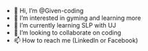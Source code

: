 - 👋 Hi, I’m @Given-coding
- 👀 I’m interested in gyming and learning more
- 🌱 I’m currently learning SLP with UJ
- 💞️ I’m looking to collaborate on coding
- 📫 How to reach me (LinkedIn or Facebook)

<!---
Given-coding/Given-coding is a ✨ special ✨ repository because its `README.md` (this file) appears on your GitHub profile.
You can click the Preview link to take a look at your changes.
--->
